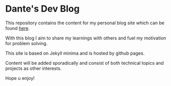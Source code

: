# Dante's Dev Blog

This repository contains the content for my personal blog site which can be found [here](https://dccdelang.github.io/dev-blog-dante/).

With this blog I aim to share my learnings with others and fuel my motivation for problem solving.

This site is based on Jekyll minima and is hosted by github pages.

Content will be added sporadically and consist of both technical topics and projects as other interests.

Hope u enjoy!
